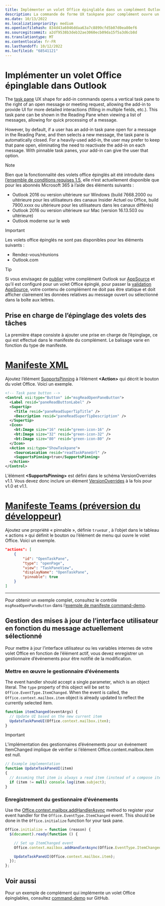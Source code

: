 ```yaml
---
title: Implémenter un volet Office épinglable dans un complément Outlook
description: La commande de forme UX taskpane pour complément ouvre un volet Office vertical à droite d’un message ou demande de réunion, ce qui permet au complément de fournir une interface utilisateur pour des interactions plus détaillées.
ms.date: 10/13/2022
ms.localizationpriority: medium
ms.openlocfilehash: 834d43a6046ddaa63a7c8899cfd5b07d0ea80ef6
ms.sourcegitcommit: a2df9538b3deb32ae3060ecb09da15f5a3d6cb8d
ms.translationtype: MT
ms.contentlocale: fr-FR
ms.lasthandoff: 10/12/2022
ms.locfileid: "68541121"
---
```

# <a name="implement-a-pinnable-task-pane-in-outlook"></a>Implémenter un volet Office épinglable dans Outlook

The [task pane](add-in-commands-for-outlook.md#launch-a-task-pane) UX shape for add-in commands opens a vertical task pane to the right of an open message or meeting request, allowing the add-in to provide UI for more detailed interactions (filling in multiple fields, etc.). This task pane can be shown in the Reading Pane when viewing a list of messages, allowing for quick processing of a message.

However, by default, if a user has an add-in task pane open for a message in the Reading Pane, and then selects a new message, the task pane is automatically closed. For a heavily-used add-in, the user may prefer to keep that pane open, eliminating the need to reactivate the add-in on each message. With pinnable task panes, your add-in can give the user that option.

> [!NOTE]
> Bien que la fonctionnalité des volets office épinglés ait été introduite dans [l’ensemble de conditions requises 1.5](/javascript/api/requirement-sets/outlook/requirement-set-1.5/outlook-requirement-set-1.5), elle n’est actuellement disponible que pour les abonnés Microsoft 365 à l’aide des éléments suivants :
>
> - Outlook 2016 ou version ultérieure sur Windows (build 7668.2000 ou ultérieure pour les utilisateurs des canaux Insider Actuel ou Office, build 7900.xxxx ou ultérieure pour les utilisateurs dans les canaux différés)
> - Outlook 2016 ou version ultérieure sur Mac (version 16.13.503 ou ultérieure)
> - Outlook moderne sur le web

> [!IMPORTANT]
> Les volets office épinglés ne sont pas disponibles pour les éléments suivants :
>
> - Rendez-vous/réunions
> - Outlook.com

> [!TIP]
> Si vous envisagez de [publier](../publish/publish.md) votre complément Outlook sur [AppSource](https://appsource.microsoft.com) et qu’il est configuré pour un volet Office épinglé, pour passer la [validation AppSource](/legal/marketplace/certification-policies), votre contenu de complément ne doit pas être statique et doit afficher clairement les données relatives au message ouvert ou sélectionné dans la boîte aux lettres.

## <a name="support-task-pane-pinning"></a>Prise en charge de l’épinglage des volets des tâches

La première étape consiste à ajouter une prise en charge de l’épinglage, ce qui est effectué dans le manifeste du complément. Le balisage varie en fonction du type de manifeste.

# <a name="xml-manifest"></a>[Manifeste XML](#tab/xmlmanifest)

Ajoutez l’élément [SupportsPinning](/javascript/api/manifest/action#supportspinning) à l’élément **\<Action\>** qui décrit le bouton du volet Office. Voici un exemple.

```xml
<!-- Task pane button -->
<Control xsi:type="Button" id="msgReadOpenPaneButton">
  <Label resid="paneReadButtonLabel" />
  <Supertip>
    <Title resid="paneReadSuperTipTitle" />
    <Description resid="paneReadSuperTipDescription" />
  </Supertip>
  <Icon>
    <bt:Image size="16" resid="green-icon-16" />
    <bt:Image size="32" resid="green-icon-32" />
    <bt:Image size="80" resid="green-icon-80" />
  </Icon>
  <Action xsi:type="ShowTaskpane">
    <SourceLocation resid="readTaskPaneUrl" />
    <SupportsPinning>true</SupportsPinning>
  </Action>
</Control>
```

L’élément **\<SupportsPinning\>** est défini dans le schéma VersionOverrides v1.1. Vous devez donc inclure un élément [VersionOverrides](/javascript/api/manifest/versionoverrides) à la fois pour v1.0 et v1.1.

# <a name="teams-manifest-developer-preview"></a>[Manifeste Teams (préversion du développeur)](#tab/jsonmanifest)

Ajoutez une propriété « pinnable », définie `true`sur , à l’objet dans le tableau « actions » qui définit le bouton ou l’élément de menu qui ouvre le volet Office. Voici un exemple.

```json
"actions": [
    {
        "id": "OpenTaskPane",
        "type": "openPage",
        "view": "TaskPaneView",
        "displayName": "OpenTaskPane",
        "pinnable": true
    }
]
```

---

Pour obtenir un exemple complet, consultez le contrôle `msgReadOpenPaneButton` dans l’[exemple de manifeste command-demo](https://github.com/OfficeDev/outlook-add-in-command-demo/blob/master/command-demo-manifest.xml).

## <a name="handling-ui-updates-based-on-currently-selected-message"></a>Gestion des mises à jour de l’interface utilisateur en fonction du message actuellement sélectionné

Pour mettre à jour l’interface utilisateur ou les variables internes de votre volet Office en fonction de l’élément actif, vous devez enregistrer un gestionnaire d’événements pour être notifié de la modification.

### <a name="implement-the-event-handler"></a>Mettre en œuvre le gestionnaire d’événements

The event handler should accept a single parameter, which is an object literal. The `type` property of this object will be set to `Office.EventType.ItemChanged`. When the event is called, the `Office.context.mailbox.item` object is already updated to reflect the currently selected item.

```js
function itemChanged(eventArgs) {
  // Update UI based on the new current item
  UpdateTaskPaneUI(Office.context.mailbox.item);
}
```

> [!IMPORTANT]
> L’implémentation des gestionnaires d’événements pour un événement ItemChanged implique de vérifier si l’élément Office.content.mailbox.item est null.
>
> ```js
> // Example implementation
> function UpdateTaskPaneUI(item)
> {
>   // Assuming that item is always a read item (instead of a compose item).
>   if (item != null) console.log(item.subject);
> }
> ```

### <a name="register-the-event-handler"></a>Enregistrement du gestionnaire d’événements

Use the [Office.context.mailbox.addHandlerAsync](/javascript/api/requirement-sets/outlook/preview-requirement-set/office.context.mailbox#methods) method to register your event handler for the `Office.EventType.ItemChanged` event. This should be done in the `Office.initialize` function for your task pane.

```js
Office.initialize = function (reason) {
  $(document).ready(function () {

    // Set up ItemChanged event
    Office.context.mailbox.addHandlerAsync(Office.EventType.ItemChanged, itemChanged);

    UpdateTaskPaneUI(Office.context.mailbox.item);
  });
};
```

## <a name="see-also"></a>Voir aussi

Pour un exemple de complément qui implémente un volet Office épinglables, consultez [command-demo](https://github.com/OfficeDev/outlook-add-in-command-demo) sur GitHub.
